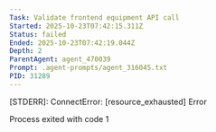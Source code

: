 ```yaml
---
Task: Validate frontend equipment API call
Started: 2025-10-23T07:42:15.311Z
Status: failed
Ended: 2025-10-23T07:42:19.044Z
Depth: 2
ParentAgent: agent_470039
Prompt: .agent-prompts/agent_316045.txt
PID: 31289
---
```



[STDERR]: ConnectError: [resource_exhausted] Error


Process exited with code 1
